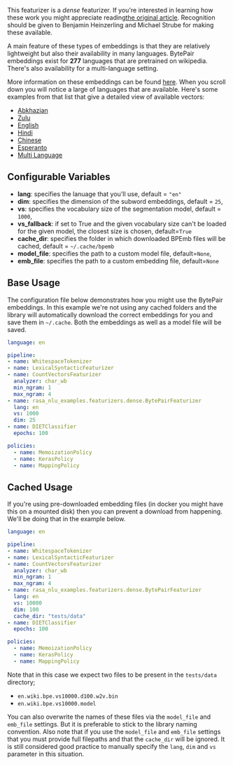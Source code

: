 This featurizer is a *dense* featurizer. If you're interested in learning how these
work you might appreciate reading[the original article](http://www.lrec-conf.org/proceedings/lrec2018/pdf/1049.pdf).
Recognition should be given to Benjamin Heinzerling and Michael Strube for making these available.

A main feature of these types of embeddings is that they are relatively lightweight but also
their availability in many languages. BytePair embeddings exist for **277** languages that are
pretrained on wikipedia. There's also availability for a multi-language setting.

More information on these embeddings can be found [here](https://nlp.h-its.org/bpemb/). When you scroll down you will
notice a large of languages that are available. Here's some examples from that list that give a detailed view of available
vectors:

- [Abkhazian](https://nlp.h-its.org/bpemb/ab/)
- [Zulu](https://nlp.h-its.org/bpemb/zu/)
- [English](https://nlp.h-its.org/bpemb/en/)
- [Hindi](https://nlp.h-its.org/bpemb/hi/)
- [Chinese](https://nlp.h-its.org/bpemb/zh/)
- [Esperanto](https://nlp.h-its.org/bpemb/eo/)
- [Multi Language](https://nlp.h-its.org/bpemb/multi/)

## Configurable Variables

- **lang**: specifies the lanuage that you'll use, default = `"en"`
- **dim**: specifies the dimension of the subword embeddings, default = `25`,
- **vs**: specifies the vocabulary size of the segmentation model, default = `1000`,
- **vs_fallback**: if set to True and the given vocabulary size can't be loaded for the given model, the closest size is chosen, default=`True`
- **cache_dir**: specifies the folder in which downloaded BPEmb files will be cached, default = `~/.cache/bpemb`
- **model_file**: specifies the path to a custom model file, default=`None`,
- **emb_file**: specifies the path to a custom embedding file, default=`None`

## Base Usage

The configuration file below demonstrates how you might use the BytePair embeddings. In this example
we're not using any cached folders and the library will automatically download the correct embeddings
for you and save them in `~/.cache`. Both the embeddings as well as a model file will be saved.

```yaml
language: en

pipeline:
- name: WhitespaceTokenizer
- name: LexicalSyntacticFeaturizer
- name: CountVectorsFeaturizer
  analyzer: char_wb
  min_ngram: 1
  max_ngram: 4
- name: rasa_nlu_examples.featurizers.dense.BytePairFeaturizer
  lang: en
  vs: 1000
  dim: 25
- name: DIETClassifier
  epochs: 100

policies:
  - name: MemoizationPolicy
  - name: KerasPolicy
  - name: MappingPolicy
```

## Cached Usage

If you're using pre-downloaded embedding files (in docker you might have this on a mounted disk)
then you can prevent a download from happening. We'll be doing that in the example below.

```yaml
language: en

pipeline:
- name: WhitespaceTokenizer
- name: LexicalSyntacticFeaturizer
- name: CountVectorsFeaturizer
  analyzer: char_wb
  min_ngram: 1
  max_ngram: 4
- name: rasa_nlu_examples.featurizers.dense.BytePairFeaturizer
  lang: en
  vs: 10000
  dim: 100
  cache_dir: "tests/data"
- name: DIETClassifier
  epochs: 100

policies:
  - name: MemoizationPolicy
  - name: KerasPolicy
  - name: MappingPolicy
```

Note that in this case we expect two files to be present in the `tests/data` directory;

- `en.wiki.bpe.vs10000.d100.w2v.bin`
- `en.wiki.bpe.vs10000.model`

You can also overwrite the names of these files via the `model_file` and `emb_file` settings. But it
is preferable to stick to the library naming convention. Also note that if you use the `model_file` and
`emb_file` settings that you must provide full filepaths and that the `cache_dir` will be ignored. It is
still considered good practice to manually specify the `lang`, `dim` and `vs` parameter in this situation.
